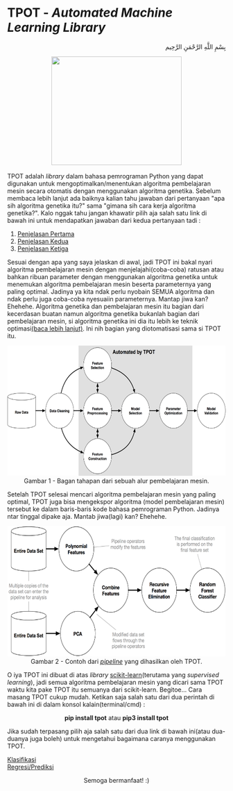 # TPOT - <i>Automated Machine Learning Library</i> 

<p align="right">
بِسْمِ اللَّهِ الرَّحْمَنِ الرَّحِيم 
</p>
<p align="center"><img src="https://raw.githubusercontent.com/EpistasisLab/tpot/master/images/tpot-logo.jpg" height="250" width="300"/></p>

TPOT adalah <i>library</i> dalam bahasa pemrograman Python yang dapat digunakan untuk mengoptimalkan/menentukan algoritma pembelajaran mesin secara otomatis dengan menggunakan algoritma genetika. Sebelum membaca lebih lanjut ada baiknya kalian tahu jawaban dari pertanyaan "apa sih algoritma genetika itu?" sama "gimana sih cara kerja algoritma genetika?". Kalo nggak tahu jangan khawatir pilih aja salah satu link di bawah ini untuk mendapatkan jawaban dari kedua pertanyaan tadi :<br>
1. <a href="https://id.wikipedia.org/wiki/Algoritme_genetik">Penjelasan Pertama</a>
2. <a href="https://github.com/Rakhid16/Python-GA-TPOT/blob/master/Algoritma%20Genetika.pdf">Penjelasan Kedua</a>
3. <a href="https://www.youtube.com/watch?v=2mXcs-CNCB8">Penjelasan Ketiga</a>

Sesuai dengan apa yang saya jelaskan di awal, jadi TPOT ini bakal nyari algoritma pembelajaran mesin dengan menjelajahi(coba-coba) ratusan atau bahkan ribuan parameter dengan menggunakan algoritma genetika untuk menemukan algoritma pembelajaran mesin beserta parameternya yang paling optimal. Jadinya ya kita ndak perlu nyobain SEMUA algoritma dan ndak perlu juga coba-coba nyesuaiin parameternya. Mantap jiwa kan? Ehehehe. Algoritma genetika dan pembelajaran mesin itu bagian dari kecerdasan buatan namun algoritma genetika bukanlah bagian dari pembelajaran mesin, si algoritma genetika ini dia itu lebih ke teknik optimasi<a href="https://en.wikipedia.org/wiki/Metaheuristic">(baca lebih lanjut)</a>. Ini nih bagian yang diotomatisasi sama si TPOT itu.
<p align="center"><img src="https://raw.githubusercontent.com/EpistasisLab/tpot/master/images/tpot-ml-pipeline.png" height="300" width="600"/><br>Gambar 1 - Bagan tahapan dari sebuah alur pembelajaran mesin.</p>

Setelah TPOT selesai mencari algoritma pembelajaran mesin yang paling optimal, TPOT juga bisa mengekspor algoritma (model pembelajaran mesin) tersebut ke dalam baris-baris kode bahasa pemrograman Python. Jadinya ntar tinggal dipake aja. Mantab jiwa(lagi) kan? Ehehehe.
<p align="center"><img src="https://raw.githubusercontent.com/EpistasisLab/tpot/master/images/tpot-pipeline-example.png" height="300" width="600"/><br>Gambar 2 - Contoh dari <a href="https://id.wikipedia.org/wiki/Pipeline"><i>pipeline</i></a> yang dihasilkan oleh TPOT.</p>

O iya TPOT ini dibuat di atas <i>library</i> <a href="https://scikit-learn.org/stable/supervised_learning.html#supervised-learning">scikit-learn</a>(terutama yang <i>supervised learning</i>), jadi semua algoritma pembelajaran mesin yang dicari sama TPOT waktu kita pake TPOT itu semuanya dari scikit-learn. Begitoe... Cara masang TPOT cukup mudah. Ketikan saja salah satu dari dua perintah di bawah ini di dalam konsol kalain(terminal/cmd) : 

<p align="center">
<b>pip install tpot</b> atau <b>pip3 install tpot</b>
</p>

Jika sudah terpasang pilih aja salah satu dari dua link di bawah ini(atau dua-duanya juga boleh) untuk mengetahui bagaimana caranya menggunakan TPOT.

<a href="#">Klasifikasi</a><br>
<a href="#">Regresi/Prediksi</a>

<p align="center">Semoga bermanfaat! :)</p>
